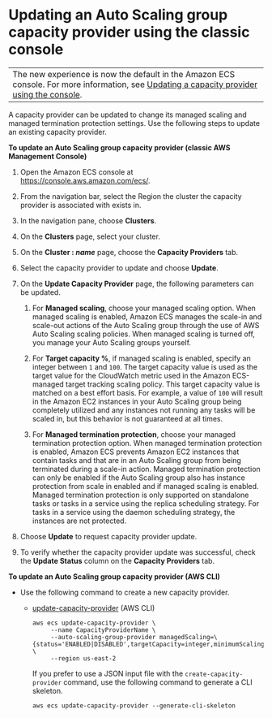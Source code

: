 # Updating an Auto Scaling group capacity provider using the classic console<a name="asg-capacity-providers-update-capacity-provider"></a>


|  | 
| --- |
| The new experience is now the default in the Amazon ECS console\. For more information, see [Updating a capacity provider using the console](update-capacity-provider-console-v2.md)\. | 

A capacity provider can be updated to change its managed scaling and managed termination protection settings\. Use the following steps to update an existing capacity provider\.

**To update an Auto Scaling group capacity provider \(classic AWS Management Console\)**

1. Open the Amazon ECS console at [https://console\.aws\.amazon\.com/ecs/](https://console.aws.amazon.com/ecs/)\.

1. From the navigation bar, select the Region the cluster the capacity provider is associated with exists in\.

1. In the navigation pane, choose **Clusters**\.

1. On the **Clusters** page, select your cluster\.

1. On the **Cluster : *name*** page, choose the **Capacity Providers** tab\.

1. Select the capacity provider to update and choose **Update**\.

1. On the **Update Capacity Provider** page, the following parameters can be updated\.

   1. For **Managed scaling**, choose your managed scaling option\. When managed scaling is enabled, Amazon ECS manages the scale\-in and scale\-out actions of the Auto Scaling group through the use of AWS Auto Scaling scaling policies\. When managed scaling is turned off, you manage your Auto Scaling groups yourself\.

   1. For **Target capacity %**, if managed scaling is enabled, specify an integer between `1` and `100`\. The target capacity value is used as the target value for the CloudWatch metric used in the Amazon ECS\-managed target tracking scaling policy\. This target capacity value is matched on a best effort basis\. For example, a value of `100` will result in the Amazon EC2 instances in your Auto Scaling group being completely utilized and any instances not running any tasks will be scaled in, but this behavior is not guaranteed at all times\.

   1. For **Managed termination protection**, choose your managed termination protection option\. When managed termination protection is enabled, Amazon ECS prevents Amazon EC2 instances that contain tasks and that are in an Auto Scaling group from being terminated during a scale\-in action\. Managed termination protection can only be enabled if the Auto Scaling group also has instance protection from scale in enabled and if managed scaling is enabled\. Managed termination protection is only supported on standalone tasks or tasks in a service using the replica scheduling strategy\. For tasks in a service using the daemon scheduling strategy, the instances are not protected\.

1. Choose **Update** to request capacity provider update\.

1. To verify whether the capacity provider update was successful, check the **Update Status** column on the **Capacity Providers** tab\.

**To update an Auto Scaling group capacity provider \(AWS CLI\)**
+ Use the following command to create a new capacity provider\.
  + [update\-capacity\-provider](https://docs.aws.amazon.com/cli/latest/reference/ecs/update-capacity-provider.html) \(AWS CLI\)

    ```
    aws ecs update-capacity-provider \
         --name CapacityProviderName \
         --auto-scaling-group-provider managedScaling=\{status='ENABLED|DISABLED',targetCapacity=integer,minimumScalingStepSize=integer,maximumScalingStepSize=integer\},managedTerminationProtection="ENABLED|DISABLED" \
         --region us-east-2
    ```

    If you prefer to use a JSON input file with the `create-capacity-provider` command, use the following command to generate a CLI skeleton\.

    ```
    aws ecs update-capacity-provider --generate-cli-skeleton
    ```